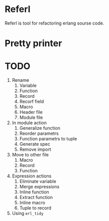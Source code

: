 Referl
======

Referl is tool for refactoring erlang sourse code.

Pretty printer
==============

TODO
====

1. Rename
    1. Variable
    2. Function
	3. Record
	4. Recorf field
	5. Macro
	6. Header file
	7. Module file
2. In module action
    1. Generalize function
	2. Reorder parametrs
	3. Function parametrs to tuple
	4. Generate spec
	5. Remove import
3. Move to other file
    1. Macro
	2. Record
	3. Function
4. Expression actions
    1. Eliminate variable
	2. Merge expressions
	3. Inline function
	4. Extract function
	5. Inline macro
	6. Tuple to record
5. Using `erl_tidy`
